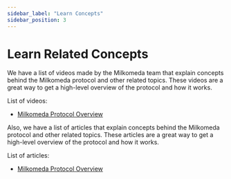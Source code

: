 ```yaml
---
sidebar_label: "Learn Concepts"
sidebar_position: 3
---
```


# Learn Related Concepts

We have a list of videos made by the Milkomeda team that explain concepts behind the Milkomeda protocol and other related topics. These videos are a great way to get a high-level overview of the protocol and how it works.

List of videos:

- [Milkomeda Protocol Overview](https://www.youtube.com/watch?v=8Z9Z9Z9Z9Z9)

Also, we have a list of articles that explain concepts behind the Milkomeda protocol and other related topics. These articles are a great way to get a high-level overview of the protocol and how it works.

List of articles:

- [Milkomeda Protocol Overview](https://milkomeda.medium.com/milkomeda-protocol-overview-9a9a9a9a9a9a)